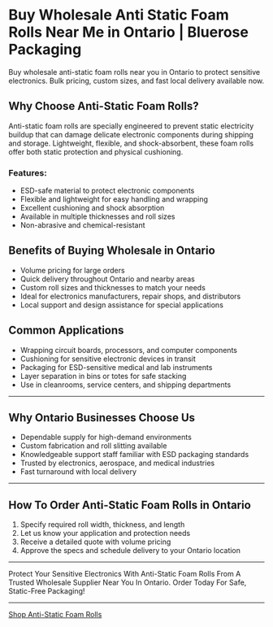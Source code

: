 # Buy Wholesale Anti Static Foam Rolls Near Me in Ontario | Bluerose Packaging

Buy wholesale anti-static foam rolls near you in Ontario to protect sensitive electronics. Bulk pricing, custom sizes, and fast local delivery available now.

## Why Choose Anti-Static Foam Rolls?

Anti-static foam rolls are specially engineered to prevent static electricity buildup that can damage delicate electronic components during shipping and storage. Lightweight, flexible, and shock-absorbent, these foam rolls offer both static protection and physical cushioning.

### Features:

- ESD-safe material to protect electronic components  
- Flexible and lightweight for easy handling and wrapping  
- Excellent cushioning and shock absorption  
- Available in multiple thicknesses and roll sizes  
- Non-abrasive and chemical-resistant  

## Benefits of Buying Wholesale in Ontario

- Volume pricing for large orders  
- Quick delivery throughout Ontario and nearby areas  
- Custom roll sizes and thicknesses to match your needs  
- Ideal for electronics manufacturers, repair shops, and distributors  
- Local support and design assistance for special applications  

## Common Applications

- Wrapping circuit boards, processors, and computer components  
- Cushioning for sensitive electronic devices in transit  
- Packaging for ESD-sensitive medical and lab instruments  
- Layer separation in bins or totes for safe stacking  
- Use in cleanrooms, service centers, and shipping departments  

---

## Why Ontario Businesses Choose Us

- Dependable supply for high-demand environments  
- Custom fabrication and roll slitting available  
- Knowledgeable support staff familiar with ESD packaging standards  
- Trusted by electronics, aerospace, and medical industries  
- Fast turnaround with local delivery  

---

## How To Order Anti-Static Foam Rolls in Ontario

1. Specify required roll width, thickness, and length  
2. Let us know your application and protection needs  
3. Receive a detailed quote with volume pricing  
4. Approve the specs and schedule delivery to your Ontario location  

---

Protect Your Sensitive Electronics With Anti-Static Foam Rolls From A Trusted Wholesale Supplier Near You In Ontario. Order Today For Safe, Static-Free Packaging!

---

[Shop Anti-Static Foam Rolls](https://www.bluerosepackaging.com/location/ontario/buy-wholesale-anti-static-foam-rolls-near-me-in-ontario/)

